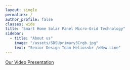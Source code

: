 ```yaml
---
layout: single
permalink: /
author_profile: false
classes: wide
title: "Smart Home Solar Panel Micro-Grid Technology"
sidebar:
  - title: "About us"
    image: "/assets/SDSUprimary3Crgb.jpg"
    text: "Senior Design Team Helios<br />New Line"
---
```



[Our Video Presentation](/)




